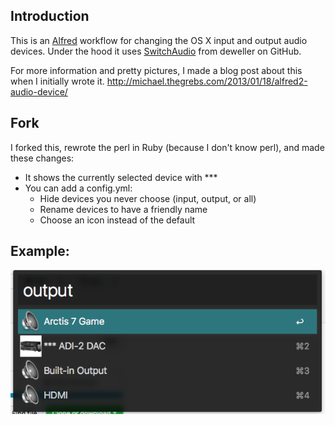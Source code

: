 ## Introduction

This is an [Alfred](http://www.alfredapp.com/) workflow for
changing the OS X input and output audio devices. Under the hood it uses
[SwitchAudio](https://github.com/deweller/switchaudio-osx) from deweller on
GitHub.

For more information and pretty pictures, I made a blog post about this when
I initially wrote it. http://michael.thegrebs.com/2013/01/18/alfred2-audio-device/

## Fork

I forked this, rewrote the perl in Ruby (because I don't know perl), and made these changes:
- It shows the currently selected device with ***
- You can add a config.yml:
  - Hide devices you never choose (input, output, or all)
  - Rename devices to have a friendly name
  - Choose an icon instead of the default

## Example:

![preview](preview.png)
